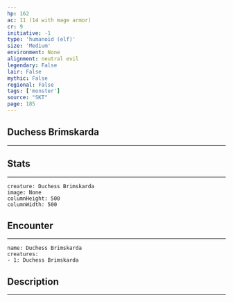```yaml
---
hp: 162
ac: 11 (14 with mage armor)
cr: 9
initiative: -1
type: 'humanoid (elf)'    
size: 'Medium'
environment: None
alignment: neutral evil
legendary: False
lair: False
mythic: False
regional: False
tags: ['monster']
source: "SKT"
page: 185
---
```


## Duchess Brimskarda
---



## Stats
---

```statblock
creature: Duchess Brimskarda
image: None
columnHeight: 500
columnWidth: 500
```

## Encounter
---

```encounter-table
name: Duchess Brimskarda
creatures:
- 1: Duchess Brimskarda
```

## Description
---




